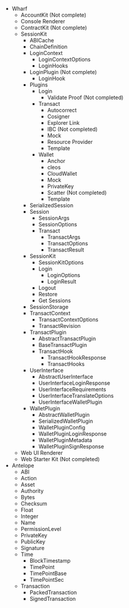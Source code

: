 - Wharf
  - AccountKit (Not complete)
  - Console Renderer
  - ContractKit (Not complete)
  - SessionKit
    - ABICache
    - ChainDefinition
    - LoginContext
      - LoginContextOptions
      - LoginHooks
    - LoginPlugin (Not complete)
      - LoginHook
    - Plugins
      - Login
        - Validate Proof (Not completed)
      - Transact
        - Autocorrect
        - Cosigner
        - Explorer Link
        - IBC (Not completed)
        - Mock
        - Resource Provider
        - Template
      - Wallet
        - Anchor
        - cleos
        - CloudWallet
        - Mock
        - PrivateKey
        - Scatter (Not completed)
        - Template
    - SerializedSession
    - Session
      - SessionArgs
      - SessionOptions
      - Transact
        - TransactArgs
        - TransactOptions
        - TransactResult
    - SessionKit
      - SessionKitOptions
      - Login
        - LoginOptions
        - LoginResult
      - Logout
      - Restore
      - Get Sessions
    - SessionStorage
    - TransactContext
      - TransactContextOptions
      - TransactRevision
    - TransactPlugin
      - AbstractTransactPlugin
      - BaseTransactPlugin
      - TransactHook
        - TransactHookResponse
        - TransactHooks
    - UserInterface
      - AbstractUserInterface
      - UserInterfaceLoginResponse
      - UserInterfaceRequirements
      - UserInterfaceTranslateOptions
      - UserInterfaceWalletPlugin
    - WalletPlugin
      - AbstractWalletPlugin
      - SerializedWalletPlugin
      - WalletPluginConfig
      - WalletPluginLoginResponse
      - WalletPluginMetadata
      - WalletPluginSignResponse
  - Web UI Renderer
  - Web Starter Kit (Not completed)
- Antelope
  - ABI
  - Action
  - Asset
  - Authority
  - Bytes
  - Checksum
  - Float
  - Integer
  - Name
  - PermissionLevel
  - PrivateKey
  - PublicKey
  - Signature
  - Time
    - BlockTimestamp
    - TimePoint
    - TimePointBase
    - TimePointSec
  - Transaction
    - PackedTransaction
    - SignedTransaction